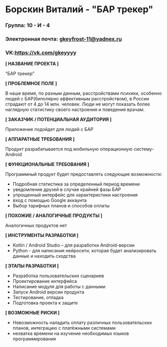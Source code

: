 # Борскин Виталий - "БАР трекер"


### Группа: 10 - И - 4
### Электронная почта: gkeyfrost-11@yadnex.ru
### VK:https://vk.com/gkeyyyy


**[ НАЗВАНИЕ ПРОЕКТА ]**

“БАР трекер”

**[ ПРОБЛЕМНОЕ ПОЛЕ ]**

В наше время, по разным данным, расстройствами психики, особенно людей с БАР(биполярно аффективным расстройством), в России страдают от 4 до 14 млн. человек. Люди не могут показать более наглядную  статистику своего настроения и поведения врачам. 

**[ ЗАКАЗЧИК / ПОТЕНЦИАЛЬНАЯ АУДИТОРИЯ ]**

Приложение подойдет для людей с БАР

**[ АППАРАТНЫЕ ТРЕБОВАНИЯ ]** 

Продукт разрабатывается под мобильную операционную систему- Android 

**[ ФУНКЦИОНАЛЬНЫЕ ТРЕБОВАНИЯ ]**

Программный продукт будет предоставлять следующие возможности:
* Подробная статистика за определенный период времени
* уведомление друзей в случае крайней фазы БАР
* упрощенный интерфейс для характеристики настроения 
* вход с помощью Google аккаунта
* Выбор тарифных планов и способов оплаты

**[ ПОХОЖИЕ / АНАЛОГИЧНЫЕ ПРОДУКТЫ ]**

Аналогичных продуктов нет

**[ ИНСТРУМЕНТЫ РАЗРАБОТКИ ]**

* Kotlin / Android Studio – для разработки Android-версии
* Python - для написания нейросети, которая будет анализировать данные и находить сходства

**[ ЭТАПЫ РАЗРАБОТКИ ]**

*	Разработка пользовательских сценариев
*	Проектирование интерфейса
*	Написание модуля для работы с данными
*	Запуск Android версии продукта
*	Тестирование, отладка
*	Подготовка проекта к защите

**[ ВОЗМОЖНЫЕ РИСКИ ]**

*	Невозможность наладить оплату различных пользовательских планов, интеграцию с платёжными системами
* нехватка времени на изучение необходимых языков программирования
